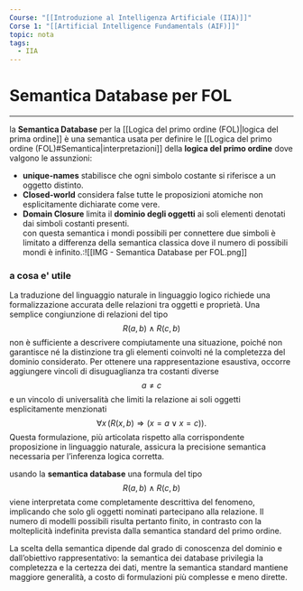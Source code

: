```yaml
---
Course: "[[Introduzione al Intelligenza Artificiale (IIA)]]"
Corse 1: "[[Artificial Intelligence Fundamentals (AIF)]]"
topic: nota
tags:
  - IIA
---
```


# Semantica Database per FOL
---
la **Semantica Database** per la [[Logica del primo ordine (FOL)|logica del prima ordine]] è una semantica usata per definire le [[Logica del primo ordine (FOL)#Semantica|interpretazioni]] della **logica del primo ordine** dove valgono le assunzioni: 
- **unique-names** stabilisce che ogni simbolo costante si riferisce a un oggetto distinto.
- **Closed-world** considera false tutte le proposizioni atomiche non esplicitamente dichiarate come vere. 
- **Domain Closure** limita il **dominio degli oggetti** ai soli elementi denotati dai simboli costanti presenti.  
con questa semantica i mondi possibili per connettere due simboli è limitato a differenza della semantica classica dove il numero di possibili mondi è infinito.:![[IMG - Semantica Database per FOL.png]]



### a cosa e' utile
La traduzione del linguaggio naturale in linguaggio logico richiede una formalizzazione accurata delle relazioni tra oggetti e proprietà. Una semplice congiunzione di relazioni del tipo $$
R(a, b) \wedge R(c, b)
$$non è sufficiente a descrivere compiutamente una situazione, poiché non garantisce né la distinzione tra gli elementi coinvolti né la completezza del dominio considerato. Per ottenere una rappresentazione esaustiva, occorre aggiungere vincoli di disuguaglianza tra costanti diverse  $$
a \neq c
$$e un vincolo di universalità che limiti la relazione ai soli oggetti esplicitamente menzionati  $$
\forall x \, (R(x, b) \Rightarrow (x = a \vee x = c)).
$$Questa formulazione, più articolata rispetto alla corrispondente proposizione in linguaggio naturale, assicura la precisione semantica necessaria per l’inferenza logica corretta.  

usando la **semantica database** una formula del tipo  $$
R(a, b) \wedge R(c, b)
$$viene interpretata come completamente descrittiva del fenomeno, implicando che solo gli oggetti nominati partecipano alla relazione. Il numero di modelli possibili risulta pertanto finito, in contrasto con la molteplicità indefinita prevista dalla semantica standard del primo ordine.  

La scelta della semantica dipende dal grado di conoscenza del dominio e dall’obiettivo rappresentativo: la semantica dei database privilegia la completezza e la certezza dei dati, mentre la semantica standard mantiene maggiore generalità, a costo di formulazioni più complesse e meno dirette.